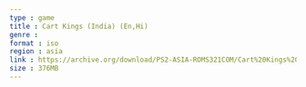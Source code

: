 ```yaml
---
type : game
title : Cart Kings (India) (En,Hi)
genre : 
format : iso
region : asia
link : https://archive.org/download/PS2-ASIA-ROMS321COM/Cart%20Kings%20%28India%29%20%28En%2CHi%29.7z
size : 376MB
---
```

